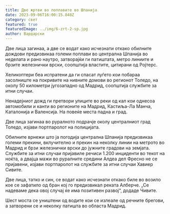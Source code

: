 ```yaml
---
title: Две жртви во поплавите во Шпанија
date: 2023-09-06T16:00:15.848Z
category: свет
featured: true
featuredImage: ../img/6-zrt-2-sp.jpg
author: Вардарски
---
```

Две лица загинаа, а две се водат како исчезнати откако обилните дождови предизвикаа големи поплави во централна Шпанија во неделата и рано наутро, затворајќи ги патиштата, метро линиите и брзите железнички врски, соопштија властите, цитирани од Ројтерс.

Хеликоптери беа испратени да ги спасат луѓето кои побараа засолниште на покривите на нивните домови во регионот Толедо, на околу 50 километри југозападно од Мадрид, соопштија службите за итни случаи.

Ненадејниот дожд ги претвори улиците во реки од кал кои однесоа автомобили и канти во регионите на Мадрид, Кастиља-Ла Манча, Каталонија и Валенсија. На повеќе места падна и град.

Две лица загинаа во руралното подрачје околу централниот град Толедо, изјави портпаролот на полицијата.

Обилните врнежи што ја погодија централна Шпанија предизвикаа големи прекини, вклучително и прекин на неколку линии на метрото во Мадрид и брзи железнички врски до јужните градови на земјата. Службите за итни случаи пријавиле речиси 1.200 инциденти во текот на ноќта, а двајца мажи во руралните средини Алдеа дел Фресно не се пријавени, изјави портпаролот на службите за итни случаи Хавиер Сивите.

Две лица, татко и син, се водат како исчезнати откако биле во возило кое се зафатило од бран кој го предизвикал реката Алберче. „Се надеваме дека овој случај ќе има позитивен развој“, додаде Чивите.

Шест моста се уништени од водите кои се излеале од речните брегови, а затворени се и неколку патишта во областа Мадрид.